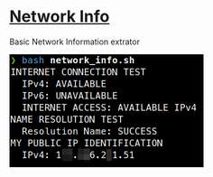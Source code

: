 # [Network Info](/network_info/network_info.sh)

Basic Network Information extrator

![network_info](network_info.png)
